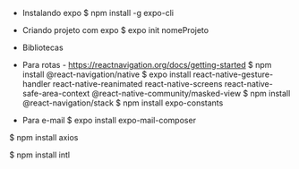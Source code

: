 * Instalando expo
$ npm install -g expo-cli

* Criando projeto com expo
$ expo init nomeProjeto

* Bibliotecas
- Para rotas - https://reactnavigation.org/docs/getting-started
$ npm install @react-navigation/native
$ expo install react-native-gesture-handler react-native-reanimated react-native-screens react-native-safe-area-context @react-native-community/masked-view
$ npm install @react-navigation/stack
$ npm install expo-constants

- Para e-mail
$ expo install expo-mail-composer

$ npm install axios

$ npm install intl